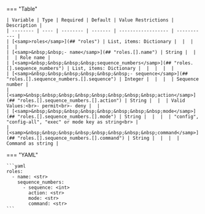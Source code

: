 <!--
  ~ Copyright (c) 2023 Arista Networks, Inc.
  ~ Use of this source code is governed by the Apache License 2.0
  ~ that can be found in the LICENSE file.
  -->
=== "Table"

    | Variable | Type | Required | Default | Value Restrictions | Description |
    | -------- | ---- | -------- | ------- | ------------------ | ----------- |
    | [<samp>roles</samp>](## "roles") | List, items: Dictionary |  |  |  |  |
    | [<samp>&nbsp;&nbsp;- name</samp>](## "roles.[].name") | String |  |  |  | Role name |
    | [<samp>&nbsp;&nbsp;&nbsp;&nbsp;sequence_numbers</samp>](## "roles.[].sequence_numbers") | List, items: Dictionary |  |  |  |  |
    | [<samp>&nbsp;&nbsp;&nbsp;&nbsp;&nbsp;&nbsp;- sequence</samp>](## "roles.[].sequence_numbers.[].sequence") | Integer |  |  |  | Sequence number |
    | [<samp>&nbsp;&nbsp;&nbsp;&nbsp;&nbsp;&nbsp;&nbsp;&nbsp;action</samp>](## "roles.[].sequence_numbers.[].action") | String |  |  | Valid Values:<br>- permit<br>- deny |  |
    | [<samp>&nbsp;&nbsp;&nbsp;&nbsp;&nbsp;&nbsp;&nbsp;&nbsp;mode</samp>](## "roles.[].sequence_numbers.[].mode") | String |  |  |  | "config", "config-all", "exec" or mode key as string<br> |
    | [<samp>&nbsp;&nbsp;&nbsp;&nbsp;&nbsp;&nbsp;&nbsp;&nbsp;command</samp>](## "roles.[].sequence_numbers.[].command") | String |  |  |  | Command as string |

=== "YAML"

    ```yaml
    roles:
      - name: <str>
        sequence_numbers:
          - sequence: <int>
            action: <str>
            mode: <str>
            command: <str>
    ```
